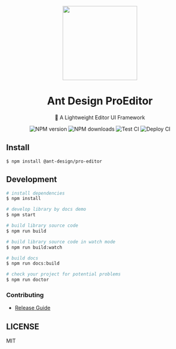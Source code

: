 <p align="center">
  <a href="#">
    <img width="200" src="https://gw.alipayobjects.com/zos/antfincdn/upvrAjAPQX/Logo_Tech%252520UI.svg">
  </a>
</p>

<h1 align="center">Ant Design ProEditor</h1>

<div align="center">

🌟 A Lightweight Editor UI Framework

![NPM version](https://img.shields.io/npm/v/@ant-design/pro-editor.svg?style=flat)
![NPM downloads](http://img.shields.io/npm/dm/@ant-design/pro-editor.svg?style=flat)
![Test CI](https://github.com/ant-design/pro-editor/actions/workflows/test.yml/badge.svg)
![Deploy CI](https://github.com/ant-design/pro-editor/actions/workflows/deploy.yml/badge.svg)

</div>

## Install

```
$ npm install @ant-design/pro-editor
```

## Development

```bash
# install dependencies
$ npm install

# develop library by docs demo
$ npm start

# build library source code
$ npm run build

# build library source code in watch mode
$ npm run build:watch

# build docs
$ npm run docs:build

# check your project for potential problems
$ npm run doctor
```

### Contributing

- [Release Guide](https://github.com/ant-design/pro-editor/wiki/release)

## LICENSE

MIT
